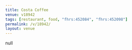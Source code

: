 ```yaml
---
title: Costa Coffee
venue: v18942
tags: [restaurant, food, "fhrs:452084", "fhrs:452098"]
permalink: /v/18942/
layout: venue
---
```

null
